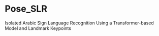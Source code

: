 # Pose_SLR
Isolated Arabic Sign Language Recognition Using a Transformer-based Model and Landmark Keypoints
